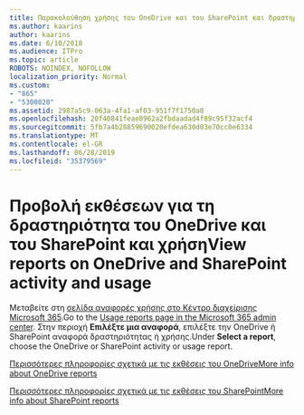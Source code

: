 ```yaml
---
title: Παρακολούθηση χρήσης του OneDrive και του SharePoint και δραστηριότητα
ms.author: kaarins
author: kaarins
ms.date: 6/10/2018
ms.audience: ITPro
ms.topic: article
ROBOTS: NOINDEX, NOFOLLOW
localization_priority: Normal
ms.custom:
- "865"
- "5300020"
ms.assetid: 2987a5c9-063a-4fa1-af03-951f7f1750a8
ms.openlocfilehash: 20f40841feae8962a2fbdaadad4f89c95f32acf4
ms.sourcegitcommit: 5fb7a4b28859690020efdea630d03e70cc0e6334
ms.translationtype: MT
ms.contentlocale: el-GR
ms.lasthandoff: 06/28/2019
ms.locfileid: "35379569"
---
```

# <a name="view-reports-on-onedrive-and-sharepoint-activity-and-usage"></a><span data-ttu-id="5c68d-102">Προβολή εκθέσεων για τη δραστηριότητα του OneDrive και του SharePoint και χρήση</span><span class="sxs-lookup"><span data-stu-id="5c68d-102">View reports on OneDrive and SharePoint activity and usage</span></span>

<span data-ttu-id="5c68d-103">Μεταβείτε στη [σελίδα αναφορές χρήσης στο Κέντρο διαχείρισης Microsoft 365](https://admin.microsoft.com/AdminPortal/Home).</span><span class="sxs-lookup"><span data-stu-id="5c68d-103">Go to the [Usage reports page in the Microsoft 365 admin center](https://admin.microsoft.com/AdminPortal/Home).</span></span> <span data-ttu-id="5c68d-104">Στην περιοχή **Επιλέξτε μια αναφορά**, επιλέξτε την OneDrive ή SharePoint αναφορά δραστηριότητας ή χρήσης.</span><span class="sxs-lookup"><span data-stu-id="5c68d-104">Under **Select a report**, choose the OneDrive or SharePoint activity or usage report.</span></span>
  
[<span data-ttu-id="5c68d-105">Περισσότερες πληροφορίες σχετικά με τις εκθέσεις του OneDrive</span><span class="sxs-lookup"><span data-stu-id="5c68d-105">More info about OneDrive reports</span></span>](https://go.microsoft.com/fwlink/?linkid=875239)
  
[<span data-ttu-id="5c68d-106">Περισσότερες πληροφορίες σχετικά με τις εκθέσεις του SharePoint</span><span class="sxs-lookup"><span data-stu-id="5c68d-106">More info about SharePoint reports</span></span>](https://go.microsoft.com/fwlink/?linkid=875240)
  